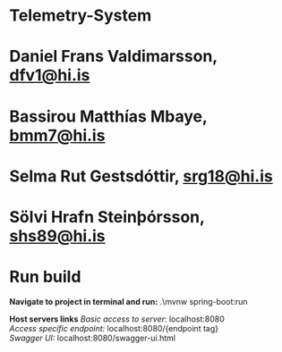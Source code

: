 # Telemetry-System
# Daniel Frans Valdimarsson, dfv1@hi.is
# Bassirou Matthías Mbaye, bmm7@hi.is
# Selma Rut Gestsdóttir, srg18@hi.is
# Sölvi Hrafn Steinþórsson, shs89@hi.is

# Run build

**Navigate to project in terminal and run:** .\mvnw spring-boot:run

**Host servers links**
*Basic access to server:* localhost:8080 <br />
*Access specific endpoint:* localhost:8080/{endpoint tag} <br />
*Swagger UI:* localhost:8080/swagger-ui.html


